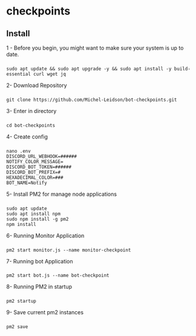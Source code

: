 # checkpoints

## Install

1 - Before you begin, you might want to make sure your system is up to date.
###
```
sudo apt update && sudo apt upgrade -y && sudo apt install -y build-essential curl wget jq
``` 
2- Download Repository
###
```
git clone https://github.com/Michel-Leidson/bot-checkpoints.git
```
3- Enter in directory
###
```
cd bot-checkpoints
```
4- Create config
###
```
nano .env
DISCORD_URL_WEBHOOK=######
NOTIFY_COLOR_MESSAGE=
DISCORD_BOT_TOKEN=######
DISCORD_BOT_PREFIX=#
HEXADECIMAL_COLOR=###
BOT_NAME=Notify
``` 
5- Install PM2 for manage node applications
###
```
sudo apt update
sudo apt install npm
sudo npm install -g pm2
npm install
```
6- Running Monitor Application
###
```
pm2 start monitor.js --name monitor-checkpoint
```

7- Running bot Application
###
```
pm2 start bot.js --name bot-checkpoint
```

8- Running PM2 in startup
###
```
pm2 startup
```

9- Save current pm2 instances
###
```
pm2 save
```
